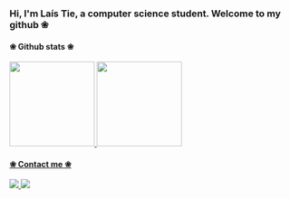 ### Hi, I'm Laís Tie, a computer science student. Welcome to my github ❀

#### ❀ Github stats ❀
<div>
  <a href="https://github.com/laistie">
  <img height="150em" src="https://github-readme-stats.vercel.app/api?username=laistie&show_icons=true&include_all_commits=true&count_private=true&theme=nightowl"/>
  <img height="150em" src="https://github-readme-stats.vercel.app/api/top-langs/?username=laistie&layout=compact&langs_count=8&theme=nightowl"/>
</div>

#### ❀ Contact me ❀
<div>
  <a href = "mailto:aeiltsi03@gmail.com" target = "_blank"> <img src ="https://img.shields.io/badge/Gmail-D14836?style=for-the-badge&logo=gmail&logoColor=white"> </a>
  <a href = "https://www.linkedin.com/in/la%C3%ADs-tie-takaki-326160235/" target = "_blank"> <img src = "https://img.shields.io/badge/LinkedIn-0077B5?style=for-the-badge&logo=linkedin&logoColor=white"> </a>
</div>
